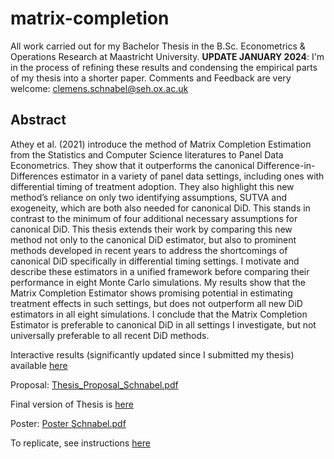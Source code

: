 # matrix-completion
All work carried out for my Bachelor Thesis in the B.Sc. Econometrics & Operations Research at Maastricht University. 
**UPDATE JANUARY 2024**: I'm in the process of refining these results and condensing the empirical parts of my thesis into a shorter paper. Comments and Feedback are very welcome: clemens.schnabel@seh.ox.ac.uk

## Abstract
Athey et al. (2021) introduce the method of Matrix Completion Estimation from the Statistics and Computer Science literatures to Panel Data Econometrics. They show that it outperforms the canonical Difference-in-Differences estimator in a variety of panel data settings, including ones with differential timing of treatment adoption. They also highlight this new method’s reliance on only two identifying assumptions, SUTVA and exogeneity, which are both also needed for canonical DiD. This stands in contrast to the minimum of four additional necessary assumptions for canonical DiD. This thesis extends their work by comparing this new method not only to the canonical DiD estimator, but also to prominent methods developed in recent years to address the shortcomings of canonical DiD specifically in differential timing settings. I motivate and describe these estimators in a unified framework before comparing their performance in eight Monte Carlo simulations. My results show that the Matrix Completion Estimator shows promising potential in estimating treatment effects in such settings, but does not outperform all new DiD estimators in all eight simulations. I conclude that the Matrix Completion Estimator is preferable to canonical DiD in all settings I investigate, but not universally preferable to all recent DiD methods.

Interactive results (significantly updated since I submitted my thesis) available [here](Results-html.html)

Proposal: [Thesis_Proposal_Schnabel.pdf](https://github.com/tobias-schnabel/matrix-completion/files/11892374/Thesis_Proposal_Schnabel.pdf)

Final version of Thesis is [here](Thesis_Schnabel.pdf)

Poster: [Poster Schnabel.pdf](https://github.com/tobias-schnabel/matrix-completion/files/11892370/Poster.Schnabel.pdf)

To replicate, see instructions [here](Replication.md)

